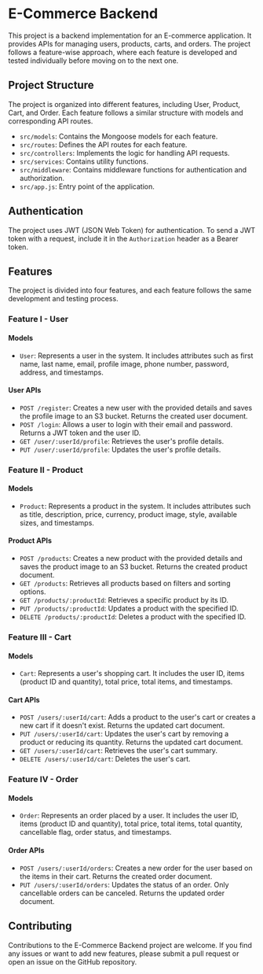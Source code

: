 # E-Commerce Backend

This project is a backend implementation for an E-commerce application. It provides APIs for managing users, products, carts, and orders. The project follows a feature-wise approach, where each feature is developed and tested individually before moving on to the next one.

## Project Structure

The project is organized into different features, including User, Product, Cart, and Order. Each feature follows a similar structure with models and corresponding API routes.

- `src/models`: Contains the Mongoose models for each feature.
- `src/routes`: Defines the API routes for each feature.
- `src/controllers`: Implements the logic for handling API requests.
- `src/services`: Contains utility functions.
- `src/middleware`: Contains middleware functions for authentication and authorization.
- `src/app.js`: Entry point of the application.

## Authentication

The project uses JWT (JSON Web Token) for authentication. To send a JWT token with a request, include it in the `Authorization` header as a Bearer token.

## Features

The project is divided into four features, and each feature follows the same development and testing process.

### Feature I - User

#### Models

- `User`: Represents a user in the system. It includes attributes such as first name, last name, email, profile image, phone number, password, address, and timestamps.

#### User APIs

- `POST /register`: Creates a new user with the provided details and saves the profile image to an S3 bucket. Returns the created user document.
- `POST /login`: Allows a user to login with their email and password. Returns a JWT token and the user ID.
- `GET /user/:userId/profile`: Retrieves the user's profile details.
- `PUT /user/:userId/profile`: Updates the user's profile details.

### Feature II - Product

#### Models

- `Product`: Represents a product in the system. It includes attributes such as title, description, price, currency, product image, style, available sizes, and timestamps.

#### Product APIs

- `POST /products`: Creates a new product with the provided details and saves the product image to an S3 bucket. Returns the created product document.
- `GET /products`: Retrieves all products based on filters and sorting options.
- `GET /products/:productId`: Retrieves a specific product by its ID.
- `PUT /products/:productId`: Updates a product with the specified ID.
- `DELETE /products/:productId`: Deletes a product with the specified ID.

### Feature III - Cart

#### Models

- `Cart`: Represents a user's shopping cart. It includes the user ID, items (product ID and quantity), total price, total items, and timestamps.

#### Cart APIs

- `POST /users/:userId/cart`: Adds a product to the user's cart or creates a new cart if it doesn't exist. Returns the updated cart document.
- `PUT /users/:userId/cart`: Updates the user's cart by removing a product or reducing its quantity. Returns the updated cart document.
- `GET /users/:userId/cart`: Retrieves the user's cart summary.
- `DELETE /users/:userId/cart`: Deletes the user's cart.

### Feature IV - Order

#### Models

- `Order`: Represents an order placed by a user. It includes the user ID, items (product ID and quantity), total price, total items, total quantity, cancellable flag, order status, and timestamps.

#### Order APIs

- `POST /users/:userId/orders`: Creates a new order for the user based on the items in their cart. Returns the created order document.
- `PUT /users/:userId/orders`: Updates the status of an order. Only cancellable orders can be canceled. Returns the updated order document.


## Contributing

Contributions to the E-Commerce Backend project are welcome. If you find any issues or want to add new features, please submit a pull request or open an issue on the GitHub repository.
